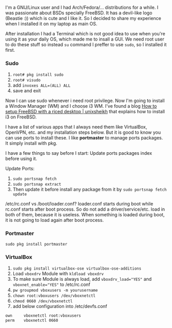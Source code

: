 I'm a GNU/Linux user and I had Arch/Fedora/... distributions for a while. I was passionate about BSDs specially FreeBSD.
It has a devil-like logo (Beastie :)) which is cute and I like it.
So I decided to share my experience when I installed it on my laptop as main OS.

After installation I had a Terminal which is not good idea to use when you're using it as your daily OS, which made me to insall a GUI.
We need root user to do these stuff so instead `su` command I preffer to use `sudo`, so I installed it first.

### Sudo
1. `root# pkg install sudo`
2. `root# visudo`
3. add `invoxes ALL=(ALL) ALL`
4. save and exit

Now I can use sudo whenever i need root privilege. Now I'm going to install a Window Manager (WM) and I choose i3 WM.
I've found a blog [How to setup FreeBSD with a riced desktop | unixsheikh](https://unixsheikh.com/tutorials/how-to-setup-freebsd-with-a-riced-desktop-part-3-i3.html) 
that explains how to install i3 on FreeBSD.

I have a list of various apps that I always need them like VirtualBox, OpenVPN, etc. and my installation steps below. But it is good to know you can use ports to install these.
I like **portmaster** to manage ports packages. It simply install with pkg.

I have a few things to say before I start:
Update ports packages index before using it.

Update Ports:
1. `sudo portsnap fetch`
2. `sudo portsnap extract`
3. Then update it before install any package from it by `sudo portsnap fetch update`

/etc/rc.conf vs /boot/loader.conf?
loader.conf starts during boot while rc.conf starts after boot process. So do not add a driver/service/etc. load in both of them, because it is useless. When something is loaded during boot, it is not going to load again after boot process.

### Portmaster
`sudo pkg install portmaster`

### VirtualBox
 1. `sudo pkg install virtualbox-ose virtualbox-ose-additions`
 2. Load `vboxdrv` Module with `kldload vboxdrv`
 3. To make sure Module is always load, add `vboxdrv_load="YES"` and `vboxnet_enable="YES"` to /etc/rc.conf
 4. `pw groupmod vboxusers -m yourusername`
 5. `chown root:vboxusers /dev/vboxnetctl`
 6. `chmod 0660 /dev/vboxnetctl`
 7. add below configuration into /etc/devfs.conf

```markdown
own     vboxnetctl root:vboxusers
perm    vboxnetctl 0660
```

